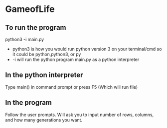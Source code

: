 # GameofLife

To run the program
-------------------
python3 -i main.py
- python3 is how you would run python version 3 on your terminal/cmd so it could be python,python3, or py
- -i will run the python program main.py as a python interpreter

In the python interpreter
-------------------------
Type main() in command prompt or press F5 (Which will run file)

In the program
---------------
Follow the user prompts. Will ask you to input number of rows, columns, and how many generations you want. 
